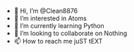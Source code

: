 - 👋 Hi, I’m @Clean8876
- 👀 I’m interested in Atoms
- 🌱 I’m currently learning Python
- 💞️ I’m looking to collaborate on Nothing
- 📫 How to reach me juST tEXT

<!---
Clean8876/Clean8876 is a ✨ special ✨ repository because its `README.md` (this file) appears on your GitHub profile.
You can click the Preview link to take a look at your changes.
--->
